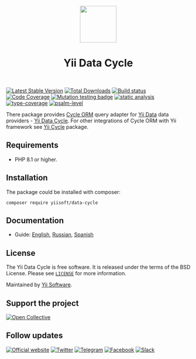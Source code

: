 <p align="center">
    <a href="https://github.com/yiisoft" target="_blank">
        <img src="https://yiisoft.github.io/docs/images/yii_logo.svg" height="100px">
    </a>
    <h1 align="center">Yii Data Cycle</h1>
    <br>
</p>

[![Latest Stable Version](https://poser.pugx.org/yiisoft/data-cycle/v/stable.png)](https://packagist.org/packages/yiisoft/data-cycle)
[![Total Downloads](https://poser.pugx.org/yiisoft/data-cycle/downloads.png)](https://packagist.org/packages/yiisoft/data-cycle)
[![Build status](https://github.com/yiisoft/data-cycle/workflows/build/badge.svg)](https://github.com/yiisoft/data-cycle/actions?query=workflow%3Abuild)
[![Code Coverage](https://codecov.io/gh/yiisoft/data-cycle/branch/master/graph/badge.svg)](https://codecov.io/gh/yiisoft/data-cycle)
[![Mutation testing badge](https://img.shields.io/endpoint?style=flat&url=https%3A%2F%2Fbadge-api.stryker-mutator.io%2Fgithub.com%2Fyiisoft%2Frequest-provider%2Fmaster)](https://dashboard.stryker-mutator.io/reports/github.com/yiisoft/data-cycle/master)
[![static analysis](https://github.com/yiisoft/data-cycle/workflows/static%20analysis/badge.svg)](https://github.com/yiisoft/data-cycle/actions?query=workflow%3A%22static+analysis%22)
[![type-coverage](https://shepherd.dev/github/yiisoft/data-cycle/coverage.svg)](https://shepherd.dev/github/yiisoft/data-cycle)
[![psalm-level](https://shepherd.dev/github/yiisoft/data-cycle/level.svg)](https://shepherd.dev/github/yiisoft/data-cycle)

There package provides [Cycle ORM](https://github.com/cycle/orm) query adapter for 
[Yii Data](https://github.com/yiisoft/data) data providers - [Yii Data Cycle](https://github.com/yiisoft/data-cycle). 
For other integrations of Cycle ORM with Yii framework see [Yii Cycle](https://github.com/yiisoft/yii-cycle) package.

## Requirements

- PHP 8.1 or higher.

## Installation

The package could be installed with composer:

```shell
composer require yiisoft/data-cycle
```

## Documentation

- Guide: [English](docs/guide/en), [Russian](docs/guide/ru), [Spanish](docs/guide/es)

## License

The Yii Data Cycle is free software. It is released under the terms of the BSD License.
Please see [`LICENSE`](./LICENSE.md) for more information.

Maintained by [Yii Software](https://www.yiiframework.com/).

## Support the project

[![Open Collective](https://img.shields.io/badge/Open%20Collective-sponsor-7eadf1?logo=open%20collective&logoColor=7eadf1&labelColor=555555)](https://opencollective.com/yiisoft)

## Follow updates

[![Official website](https://img.shields.io/badge/Powered_by-Yii_Framework-green.svg?style=flat)](https://www.yiiframework.com/)
[![Twitter](https://img.shields.io/badge/twitter-follow-1DA1F2?logo=twitter&logoColor=1DA1F2&labelColor=555555?style=flat)](https://twitter.com/yiiframework)
[![Telegram](https://img.shields.io/badge/telegram-join-1DA1F2?style=flat&logo=telegram)](https://t.me/yii3en)
[![Facebook](https://img.shields.io/badge/facebook-join-1DA1F2?style=flat&logo=facebook&logoColor=ffffff)](https://www.facebook.com/groups/yiitalk)
[![Slack](https://img.shields.io/badge/slack-join-1DA1F2?style=flat&logo=slack)](https://yiiframework.com/go/slack)
